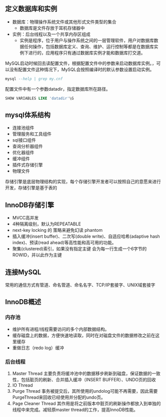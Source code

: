 定义数据库和实例
---
- 数据库：物理操作系统文件或其他形式文件类型的集合
    + 数据库是文件存放于耳机存储器中
- 实例：后台线程以及一个共享内存区组成
    + 实例是程序，位于用户与操作系统之间的一层管理软件，用户对数据库数据任何操作，包括数据库定义、查询、维护、运行控制等都是在数据库实例下进行的，应用程序只有通过数据库实例才能和数据库打交道。

MySQL启动时候回去读配置文件，根据配置文件中的参数来启动数据库实例。，可以没有配置文件这种情况下，MySQL会按照编译时的默认参数设置启动实例。

``` sql
mysql --help | grep my.cnf
```
配置文件中有一个参数datadir，指定数据库所在路径。
``` sql
SHOW VARIABLES LIKE 'datadir'\G
```

mysql体系结构
---
- 连接池组件
- 管理服务和工具组件
- sql接口组件
- 查询分析器组件
- 优化器组件
- 缓冲组件
- 插件式存储引擎
- 物理文件

存储引擎是底层物理结构的实现，每个存储引擎开发者可以按照自己的意愿来进行开发，存储引擎是基于表的

InnoDB存储引擎
---
- MVCC高并发
- 4种隔离级别，默认为REPEATABLE
- next-key locking 的 策略来避免幻读 phantom
- 插入缓冲(insert buffer)、二次写(double write)、自适应哈希(adaptive hash index)、预读(read ahead)等高性能和高可用的功能。
- 聚集(clustered)索引，如果没有指定主键 会为每一行生成一个6字节的ROWID，并以此作为主键

连接MySQL
--- 
常用的通信方式有管道、命名管道、命名名字、TCP/IP套接字、UNIX域套接字

InnoDB概述
--- 

### 内存池
- 维护所有进程/线程需要访问的多个内部数据结构。
- 缓存磁盘上的数据，方便快速地读取，同时在对磁盘文件的数据修改之前在这里缓存
- 重做日志（redo log）缓冲

### 后台线程
1. Master Thread
主要负责将缓冲池中的数据移步刷新到磁盘，保证数据的一致性，包括脏页的刷新、合并插入缓冲（INSERT BUFFER）、UNDO页的回收
2. IO Thread
3. Purge Thread
事务被提交后，其所使用的undolog可能不再需要，因此需要PurgeThread来回收已经使用并分配的undo页。
4. Page Cleaner Thread
其作用是将之前版本中脏页的刷新操作都放入到单独的线程中来完成。减轻原master thread的工作，提高InnoDB性能。
